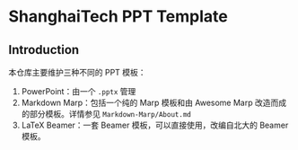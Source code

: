 # ShanghaiTech PPT Template
## Introduction
本仓库主要维护三种不同的 PPT 模板：
1. PowerPoint：由一个 `.pptx` 管理
2. Markdown Marp：包括一个纯的 Marp 模板和由 Awesome Marp 改造而成的部分模板。详情参见 `Markdown-Marp/About.md`
3. LaTeX Beamer：一套 Beamer 模板，可以直接使用，改编自北大的 Beamer 模板。
